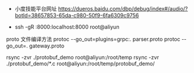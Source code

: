 - 小度技能平台网址 https://dueros.baidu.com/dbp/debug/index#/audio/?botId=38657853-65da-c980-50f9-6fa6309c9756

- ssh -gR :8000:localhost:8000 root@aliyun

proto 文件编译方法
protoc --go_out=plugins=grpc:. parser.proto
protoc --go_out=. gateway.proto

rsync -zvr ./protobuf_demo root@aliyun:/root/temp
rsync -zvr ./protobuf_demo/*.c root@aliyun:/root/temp/protobuf_demo/